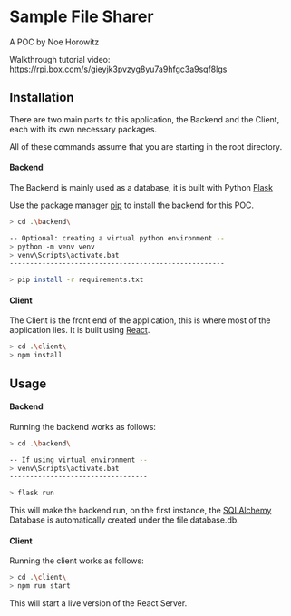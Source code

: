 # Sample File Sharer
A POC by Noe Horowitz

Walkthrough tutorial video:
https://rpi.box.com/s/gieyjk3pvzyg8yu7a9hfgc3a9sqf8lgs

## Installation

There are two main parts to this application, the Backend and the Client, each with its own necessary packages.

All of these commands assume that you are starting in the root directory.

#### Backend

The Backend is mainly used as a database, it is built with Python [Flask](https://flask.palletsprojects.com/en/2.0.x/)

Use the package manager [pip](https://pip.pypa.io/en/stable/) to install the backend for this POC.

```bash
> cd .\backend\

-- Optional: creating a virtual python environment --
> python -m venv venv
> venv\Scripts\activate.bat
-----------------------------------------------------

> pip install -r requirements.txt
```
#### Client

The Client is the front end of the application, this is where most of the application lies. It is built using [React](https://reactjs.org/).

```bash
> cd .\client\
> npm install
```

## Usage

#### Backend

Running the backend works as follows:

```bash
> cd .\backend\

-- If using virtual environment --
> venv\Scripts\activate.bat
----------------------------------

> flask run
```

This will make the backend run, on the first instance, the [SQLAlchemy](https://www.sqlalchemy.org/) Database is automatically created under the file database.db.


#### Client

Running the client works as follows:

```bash
> cd .\client\
> npm run start
```

This will start a live version of the React Server.

